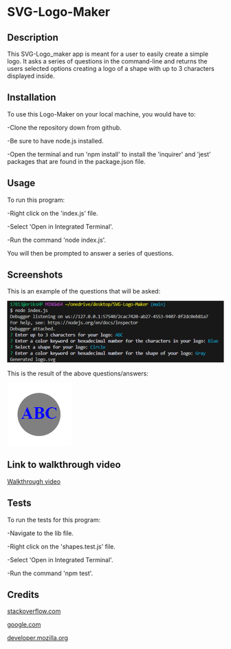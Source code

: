 # SVG-Logo-Maker

## Description

This SVG-Logo_maker app is meant for a user to easily create a simple logo. It asks a series of questions in the command-line and returns the users selected options creating a logo of a shape with up to 3 characters displayed inside.

## Installation

To use this Logo-Maker on your local machine, you would have to:


-Clone the repository down from github.

-Be sure to have node.js installed.

-Open the terminal and run 'npm install' to install the 'inquirer' and 'jest' packages that are found in the package.json file.

## Usage

To run this program:


-Right click on the 'index.js' file.

-Select 'Open in Integrated Terminal'.

-Run the command 'node index.js'.


You will then be prompted to answer a series of questions.

## Screenshots

This is an example of the questions that will be asked:
    
![Alt Text](/assets/SVG-Questions-Screenshot.png)

This is the result of the above questions/answers:
    
![Alt Text](/assets/SVG-Logo-Screenshot.png)

## Link to walkthrough video

[Walkthrough video](https://watch.screencastify.com/v/Em8KNNpa1LOdq51amSB6)

## Tests

To run the tests for this program:

-Navigate to the lib file.

-Right click on the 'shapes.test.js' file.

-Select 'Open in Integrated Terminal'.

-Run the command 'npm test'.

## Credits

[stackoverflow.com](https://stackoverflow.com)

[google.com](https://www.google.com)

[developer.mozilla.org](https://developer.mozilla.org/en-US/docs/Web/SVG/Tutorial/Basic_Shapes)
